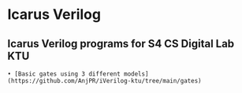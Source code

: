 # Icarus Verilog 
## Icarus Verilog programs for S4 CS Digital Lab KTU
    • [Basic gates using 3 different models](https://github.com/AnjPR/iVerilog-ktu/tree/main/gates)

